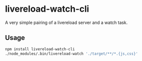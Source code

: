 # livereload-watch-cli

A very simple pairing of a livereload server and a watch task.

## Usage

``` bash
npm install livereload-watch-cli
./node_modules/.bin/livereload-watch './target/**/*.{js,css}'
```
